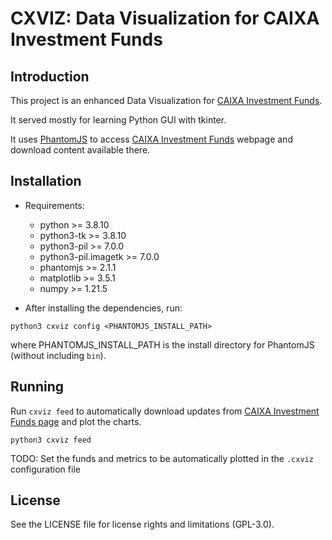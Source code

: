 # CXVIZ: Data Visualization for CAIXA Investment Funds

## Introduction
This project is an enhanced Data Visualization for [CAIXA Investment Funds](https://www.fundos.caixa.gov.br/sipii/pages/public/listar-fundos-internet.jsf).

It served mostly for learning Python GUI with tkinter.

It uses [PhantomJS](https://phantomjs.org/) to access [CAIXA Investment Funds](https://www.fundos.caixa.gov.br/sipii/pages/public/listar-fundos-internet.jsf) webpage and download content available there.

## Installation
- Requirements:
    - python >= 3.8.10
    - python3-tk >= 3.8.10
    - python3-pil >= 7.0.0
    - python3-pil.imagetk >= 7.0.0
    - phantomjs >= 2.1.1
    - matplotlib >= 3.5.1
    - numpy >= 1.21.5

- After installing the dependencies, run:

```
python3 cxviz config <PHANTOMJS_INSTALL_PATH>
```

where PHANTOMJS_INSTALL_PATH is the install directory for PhantomJS (without including `bin`).

## Running
Run `cxviz feed` to automatically download updates from [CAIXA Investment Funds page](https://www.fundos.caixa.gov.br/sipii/pages/public/listar-fundos-internet.jsf) and plot the charts.

```
python3 cxviz feed
```

TODO: Set the funds and metrics to be automatically plotted in the `.cxviz` configuration file

## License
See the LICENSE file for license rights and limitations (GPL-3.0).
